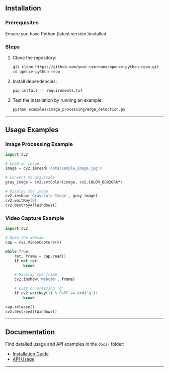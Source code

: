 

## Installation

### Prerequisites

Ensure you have Python (latest version )installed.

### Steps

1. Clone the repository:

   ```bash
   git clone https://github.com/your-username/opencv-python-repo.git
   cd opencv-python-repo
   ```

2. Install dependencies:

   ```bash
   pip install -r requirements.txt
   ```

3. Test the installation by running an example:

   ```bash
   python examples/image_processing/edge_detection.py
   ```

---

## Usage Examples

### Image Processing Example

```python
import cv2

# Load an image
image = cv2.imread('data/sample_image.jpg')

# Convert to grayscale
gray_image = cv2.cvtColor(image, cv2.COLOR_BGR2GRAY)

# Display the image
cv2.imshow('Grayscale Image', gray_image)
cv2.waitKey(0)
cv2.destroyAllWindows()
```

### Video Capture Example

```python
import cv2

# Open the webcam
cap = cv2.VideoCapture(0)

while True:
    ret, frame = cap.read()
    if not ret:
        break

    # Display the frame
    cv2.imshow('Webcam', frame)

    # Exit on pressing 'q'
    if cv2.waitKey(1) & 0xFF == ord('q'):
        break

cap.release()
cv2.destroyAllWindows()
```

---

## Documentation

Find detailed usage and API examples in the `docs/` folder:
- [Installation Guide](docs/installation_guide.md)
- [API Usage](docs/api_usage.md)

---
